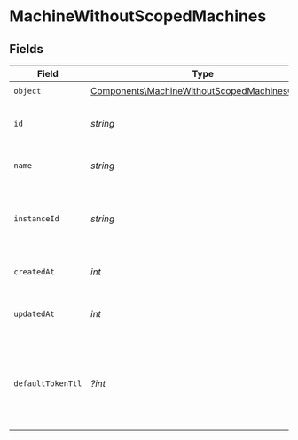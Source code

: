 # MachineWithoutScopedMachines


## Fields

| Field                                                                                                          | Type                                                                                                           | Required                                                                                                       | Description                                                                                                    |
| -------------------------------------------------------------------------------------------------------------- | -------------------------------------------------------------------------------------------------------------- | -------------------------------------------------------------------------------------------------------------- | -------------------------------------------------------------------------------------------------------------- |
| `object`                                                                                                       | [Components\MachineWithoutScopedMachinesObject](../../Models/Components/MachineWithoutScopedMachinesObject.md) | :heavy_check_mark:                                                                                             | N/A                                                                                                            |
| `id`                                                                                                           | *string*                                                                                                       | :heavy_check_mark:                                                                                             | Unique identifier for the machine.                                                                             |
| `name`                                                                                                         | *string*                                                                                                       | :heavy_check_mark:                                                                                             | The name of the machine.                                                                                       |
| `instanceId`                                                                                                   | *string*                                                                                                       | :heavy_check_mark:                                                                                             | The ID of the instance this machine belongs to.                                                                |
| `createdAt`                                                                                                    | *int*                                                                                                          | :heavy_check_mark:                                                                                             | Unix timestamp of creation.                                                                                    |
| `updatedAt`                                                                                                    | *int*                                                                                                          | :heavy_check_mark:                                                                                             | Unix timestamp of last update.                                                                                 |
| `defaultTokenTtl`                                                                                              | *?int*                                                                                                         | :heavy_minus_sign:                                                                                             | The default time-to-live (TTL) in seconds for tokens created by this machine.                                  |